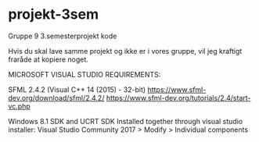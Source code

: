 # projekt-3sem

Gruppe 9 3.semesterprojekt kode

Hvis du skal lave samme projekt og ikke er i vores gruppe, vil jeg kraftigt fraråde at kopiere noget.

MICROSOFT VISUAL STUDIO REQUIREMENTS:

SFML 2.4.2 (Visual C++ 14 (2015) - 32-bit)
https://www.sfml-dev.org/download/sfml/2.4.2/
https://www.sfml-dev.org/tutorials/2.4/start-vc.php

Windows 8.1 SDK and UCRT SDK
Installed together through visual studio installer:
Visual Studio Community 2017 > Modify > Individual components
